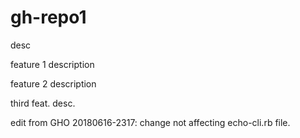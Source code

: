# gh-repo1
desc

feature 1 description

feature 2 description

third feat. desc.


edit from GHO 20180616-2317: change not affecting echo-cli.rb file.
